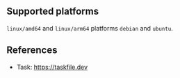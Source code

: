 <!-- markdownlint-disable MD041 -->

## Supported platforms

`linux/amd64` and `linux/arm64` platforms `debian` and `ubuntu`.

## References

- Task: <https://taskfile.dev>